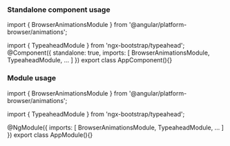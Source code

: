 ### Standalone component usage
import { BrowserAnimationsModule } from '@angular/platform-browser/animations';

import { TypeaheadModule } from 'ngx-bootstrap/typeahead';
@Component({
  standalone: true,
  imports: [
    BrowserAnimationsModule,
    TypeaheadModule,
    ...
  ]
})
export class AppComponent(){}

### Module usage
import { BrowserAnimationsModule } from '@angular/platform-browser/animations';

import { TypeaheadModule } from 'ngx-bootstrap/typeahead';

@NgModule({
  imports: [
    BrowserAnimationsModule,
    TypeaheadModule,
    ...
  ]
})
export class AppModule(){}
